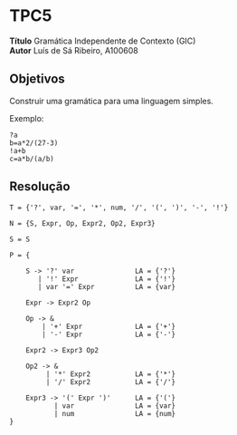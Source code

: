 # TPC5

**Título** Gramática Independente de Contexto (GIC) \
**Autor** Luís de Sá Ribeiro, A100608

## Objetivos

Construir uma gramática para uma linguagem simples.

Exemplo:

    ?a 
    b=a*2/(27-3)
    !a+b
    c=a*b/(a/b)

## Resolução

    T = {'?', var, '=', '*', num, '/', '(', ')', '-', '!'}

    N = {S, Expr, Op, Expr2, Op2, Expr3}

    S = S

    P = {

        S -> '?' var               LA = {'?'}
           | '!' Expr              LA = {'!'}
           | var '=' Expr          LA = {var}
        
        Expr -> Expr2 Op

        Op -> &
            | '+' Expr             LA = {'+'}
            | '-' Expr             LA = {'-'}
        
        Expr2 -> Expr3 Op2

        Op2 -> &
             | '*' Expr2           LA = {'*'}
             | '/' Expr2           LA = {'/'}
        
        Expr3 -> '(' Expr ')'      LA = {'('}
               | var               LA = {var}
               | num               LA = {num}
    }